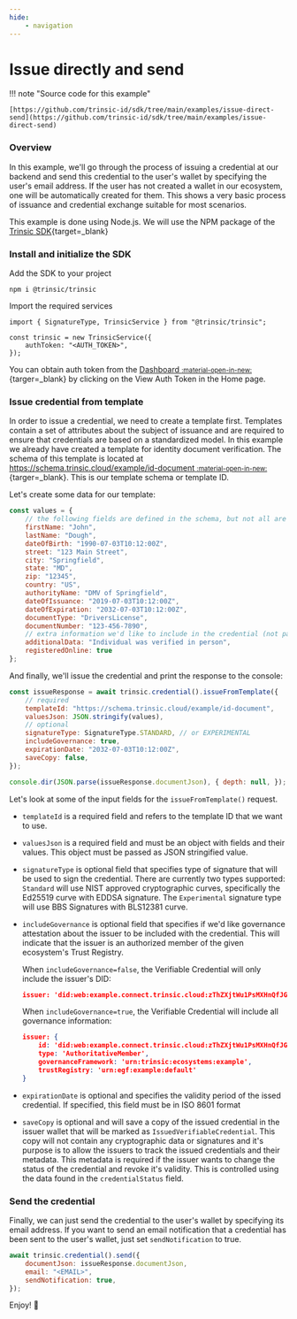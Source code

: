 ```yaml
---
hide:
    - navigation
---
```


# Issue directly and send

!!! note "Source code for this example"

    [https://github.com/trinsic-id/sdk/tree/main/examples/issue-direct-send](https://github.com/trinsic-id/sdk/tree/main/examples/issue-direct-send)

### Overview

In this example, we'll go through the process of issuing a credential at our backend and send this credential to the user's wallet by
specifying the user's email address. If the user has not created a wallet in our ecosystem, one will be automatically created for them.
This shows a very basic process of issuance and credential exchange suitable for most scenarios.

This example is done using Node.js. We will use the NPM package of the [Trinsic SDK](https://www.npmjs.com/package/@trinsic/trinsic){target=_blank}

### Install and initialize the SDK

Add the SDK to your project

```
npm i @trinsic/trinsic
```

Import the required services

```
import { SignatureType, TrinsicService } from "@trinsic/trinsic";

const trinsic = new TrinsicService({
    authToken: "<AUTH_TOKEN>",
});
```

You can obtain auth token from the [Dashboard <small>:material-open-in-new:</small>](https://dashboard.trinsic.id){targer=_blank} by clicking on the View Auth Token in the Home page.

### Issue credential from template

In order to issue a credential, we need to create a template first. Templates contain a set of attributes about the subject of issuance and
are required to ensure that credentials are based on a standardized model. In this example we already have created a template for identity document verification. The schema of this template is located at [https://schema.trinsic.cloud/example/id-document  <small>:material-open-in-new:</small>](https://schema.trinsic.cloud/example/id-document){targer=_blank}. This is our template schema or template ID.

Let's create some data for our template:

```js
const values = {
    // the following fields are defined in the schema, but not all are required to be filled in
    firstName: "John",
    lastName: "Dough",
    dateOfBirth: "1990-07-03T10:12:00Z",
    street: "123 Main Street",
    city: "Springfield",
    state: "MD",
    zip: "12345",
    country: "US",
    authorityName: "DMV of Springfield",
    dateOfIssuance: "2019-07-03T10:12:00Z",
    dateOfExpiration: "2032-07-03T10:12:00Z",
    documentType: "DriversLicense",
    documentNumber: "123-456-7890",
    // extra information we'd like to include in the credential (not part of the credential schema)
    additionalData: "Individual was verified in person",
    registeredOnline: true
};
```

And finally, we'll issue the credential and print the response to the console:

```js
const issueResponse = await trinsic.credential().issueFromTemplate({
    // required
    templateId: "https://schema.trinsic.cloud/example/id-document",
    valuesJson: JSON.stringify(values),
    // optional
    signatureType: SignatureType.STANDARD, // or EXPERIMENTAL
    includeGovernance: true,
    expirationDate: "2032-07-03T10:12:00Z",
    saveCopy: false,
});

console.dir(JSON.parse(issueResponse.documentJson), { depth: null, });
```

Let's look at some of the input fields for the `issueFromTemplate()` request.

- `templateId` is a required field and refers to the template ID that we want to use.
- `valuesJson` is a required field and must be an object with fields and their values. This object must be passed as JSON stringified value.
- `signatureType` is optional field that specifies type of signature that will be used to sign the credential. There are currently two types supported: `Standard` will use NIST approved cryptographic curves, specifically the Ed25519 curve with EDDSA signature. The `Experimental` signature type will use BBS Signatures with BLS12381 curve.
- `includeGovernance` is optional field that specifies if we'd like governance attestation about the issuer to be included with the credential. This will indicate that the issuer is an authorized member of the given ecosystem's Trust Registry.

    When `includeGovernance=false`, the Verifiable Credential will only include the issuer's DID:
    ```json
    issuer: 'did:web:example.connect.trinsic.cloud:zThZXjtWu1PsMXHnQfJGam4'
    ```

    When `includeGovernance=true`, the Verifiable Credential will include all governance information:
    ```json
    issuer: {
        id: 'did:web:example.connect.trinsic.cloud:zThZXjtWu1PsMXHnQfJGam4',
        type: 'AuthoritativeMember',
        governanceFramework: 'urn:trinsic:ecosystems:example',
        trustRegistry: 'urn:egf:example:default'
    }
    ```

- `expirationDate` is optional and specifies the validity period of the issed credential. If specified, this field must be in ISO 8601 format
- `saveCopy` is optional and will save a copy of the issued credential in the issuer wallet that will be marked as `IssuedVerifiableCredential`. This copy will not contain any cryptographic data or signatures and it's purpose is to allow the issuers to track the issued credentials and their metadata. This metadata is required if the issuer wants to change the status of the credential and revoke it's validity. This is controlled using the data found in the `credentialStatus` field.

### Send the credential

Finally, we can just send the credential to the user's wallet by specifying its email address. If you want to send an email notification that a credential has been sent to the user's wallet, just set `sendNotification` to true.

```js
await trinsic.credential().send({
    documentJson: issueResponse.documentJson,
    email: "<EMAIL>",
    sendNotification: true,
});

```
Enjoy! 👋
